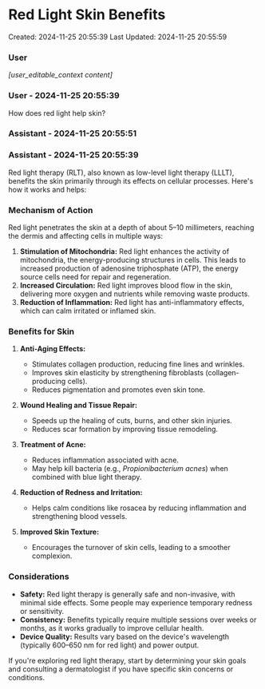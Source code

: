 # Red Light Skin Benefits

Created: 2024-11-25 20:55:39
Last Updated: 2024-11-25 20:55:59

### User

*[user_editable_context content]*

### User - 2024-11-25 20:55:39

How does red light help skin?

### Assistant - 2024-11-25 20:55:51



### Assistant - 2024-11-25 20:55:39

Red light therapy (RLT), also known as low-level light therapy (LLLT), benefits the skin primarily through its effects on cellular processes. Here's how it works and helps:

### Mechanism of Action
Red light penetrates the skin at a depth of about 5–10 millimeters, reaching the dermis and affecting cells in multiple ways:
1. **Stimulation of Mitochondria:** Red light enhances the activity of mitochondria, the energy-producing structures in cells. This leads to increased production of adenosine triphosphate (ATP), the energy source cells need for repair and regeneration.
2. **Increased Circulation:** Red light improves blood flow in the skin, delivering more oxygen and nutrients while removing waste products.
3. **Reduction of Inflammation:** Red light has anti-inflammatory effects, which can calm irritated or inflamed skin.

### Benefits for Skin
1. **Anti-Aging Effects:**
   - Stimulates collagen production, reducing fine lines and wrinkles.
   - Improves skin elasticity by strengthening fibroblasts (collagen-producing cells).
   - Reduces pigmentation and promotes even skin tone.

2. **Wound Healing and Tissue Repair:**
   - Speeds up the healing of cuts, burns, and other skin injuries.
   - Reduces scar formation by improving tissue remodeling.

3. **Treatment of Acne:**
   - Reduces inflammation associated with acne.
   - May help kill bacteria (e.g., *Propionibacterium acnes*) when combined with blue light therapy.

4. **Reduction of Redness and Irritation:**
   - Helps calm conditions like rosacea by reducing inflammation and strengthening blood vessels.

5. **Improved Skin Texture:**
   - Encourages the turnover of skin cells, leading to a smoother complexion.

### Considerations
- **Safety:** Red light therapy is generally safe and non-invasive, with minimal side effects. Some people may experience temporary redness or sensitivity.
- **Consistency:** Benefits typically require multiple sessions over weeks or months, as it works gradually to improve cellular health.
- **Device Quality:** Results vary based on the device's wavelength (typically 600–650 nm for red light) and power output.

If you're exploring red light therapy, start by determining your skin goals and consulting a dermatologist if you have specific skin concerns or conditions.

